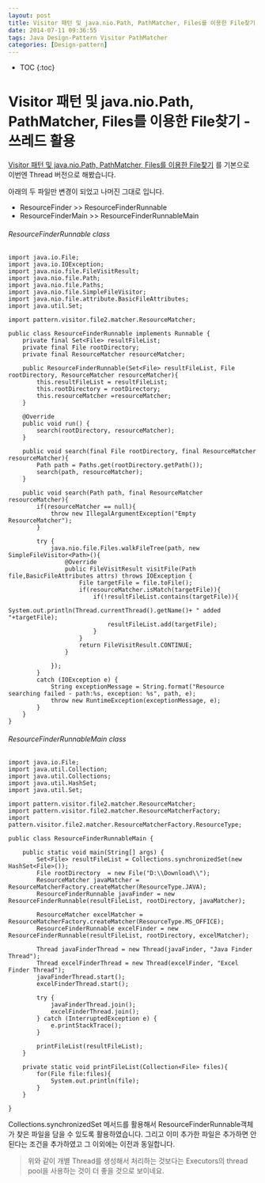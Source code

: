 ```yaml
---
layout: post
title: Visitor 패턴 및 java.nio.Path, PathMatcher, Files를 이용한 File찾기 - Thread 활용
date: 2014-07-11 09:36:55
tags: Java Design-Pattern Visitor PathMatcher
categories: [Design-pattern]
---
```


* TOC
{:toc}

# Visitor 패턴 및 java.nio.Path, PathMatcher, Files를 이용한 File찾기 - 쓰레드 활용

[Visitor 패턴 및 java.nio.Path, PathMatcher, Files를 이용한 File찾기](/design-pattern/2014/07/11/visitor-finding-files-using-path-pathMatcher-and-Files.html)
를 기본으로 이번엔 Thread 버전으로 해봤습니다.

아래의 두 파일만 변경이 되었고 나머진 그대로 입니다.
* ResourceFinder >> ResourceFinderRunnable
* ResourceFinderMain >> ResourceFinderRunnableMain

###### ResourceFinderRunnable class

```
import java.io.File;
import java.io.IOException;
import java.nio.file.FileVisitResult;
import java.nio.file.Path;
import java.nio.file.Paths;
import java.nio.file.SimpleFileVisitor;
import java.nio.file.attribute.BasicFileAttributes;
import java.util.Set;

import pattern.visitor.file2.matcher.ResourceMatcher;

public class ResourceFinderRunnable implements Runnable {
	private final Set<File> resultFileList;
	private final File rootDirectory;
	private final ResourceMatcher resourceMatcher;

	public ResourceFinderRunnable(Set<File> resultFileList, File rootDirectory, ResourceMatcher resourceMatcher){
		this.resultFileList = resultFileList;
		this.rootDirectory = rootDirectory;
		this.resourceMatcher =resourceMatcher;
	}

	@Override
	public void run() {
		search(rootDirectory, resourceMatcher);
	}

	public void search(final File rootDirectory, final ResourceMatcher resourceMatcher){
		Path path = Paths.get(rootDirectory.getPath());
		search(path, resourceMatcher);
	}

	public void search(Path path, final ResourceMatcher resourceMatcher){
		if(resourceMatcher == null){
			throw new IllegalArgumentException("Empty ResourceMatcher");
		}

		try {
			java.nio.file.Files.walkFileTree(path, new SimpleFileVisitor<Path>(){
				@Override
				public FileVisitResult visitFile(Path file,BasicFileAttributes attrs) throws IOException {
					File targetFile = file.toFile();
					if(resourceMatcher.isMatch(targetFile)){
						if(!resultFileList.contains(targetFile)){
							System.out.println(Thread.currentThread().getName()+ " added "+targetFile);
							resultFileList.add(targetFile);
						}
					}
					return FileVisitResult.CONTINUE;
				}

			});
		}
		catch (IOException e) {
			String exceptionMessage = String.format("Resource searching failed - path:%s, exception: %s", path, e);
			throw new RuntimeException(exceptionMessage, e);
		}
	}
}

```

###### ResourceFinderRunnableMain class

```
import java.io.File;
import java.util.Collection;
import java.util.Collections;
import java.util.HashSet;
import java.util.Set;

import pattern.visitor.file2.matcher.ResourceMatcher;
import pattern.visitor.file2.matcher.ResourceMatcherFactory;
import pattern.visitor.file2.matcher.ResourceMatcherFactory.ResourceType;

public class ResourceFinderRunnableMain {

	public static void main(String[] args) {
		Set<File> resultFileList = Collections.synchronizedSet(new HashSet<File>());
		File rootDirectory  = new File("D:\\Download\\");
		ResourceMatcher javaMatcher = ResourceMatcherFactory.createMatcher(ResourceType.JAVA);
		ResourceFinderRunnable javaFinder = new ResourceFinderRunnable(resultFileList, rootDirectory, javaMatcher);

		ResourceMatcher excelMatcher = ResourceMatcherFactory.createMatcher(ResourceType.MS_OFFICE);
		ResourceFinderRunnable excelFinder = new ResourceFinderRunnable(resultFileList, rootDirectory, excelMatcher);

		Thread javaFinderThread = new Thread(javaFinder, "Java Finder Thread");
		Thread excelFinderThread = new Thread(excelFinder, "Excel Finder Thread");
		javaFinderThread.start();
		excelFinderThread.start();

		try {
			javaFinderThread.join();
			excelFinderThread.join();
		} catch (InterruptedException e) {
			e.printStackTrace();
		}

		printFileList(resultFileList);
	}

	private static void printFileList(Collection<File> files){
		for(File file:files){
			System.out.println(file);
		}
	}

}
```

Collections.synchronizedSet 메서드를 활용해서 ResourceFinderRunnable객체가 찾은 파일을 담을 수 있도록 활용하였습니다.
그리고 이미 추가한 파일은 추가하면 안된다는 조건을 추가하였고 그 이외에는 이전과 동일합니다.

> 위와 같이 개별 Thread를 생성해서 처리하는 것보다는 Executors의 thread pool을 사용하는 것이 더 좋을 것으로 보이네요.
